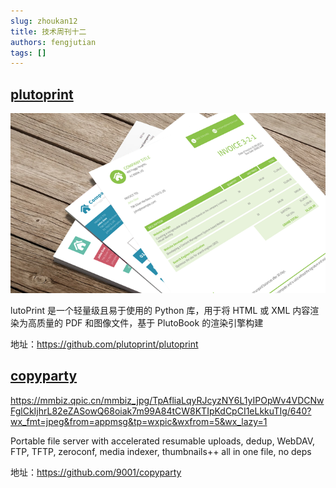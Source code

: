```yaml
---
slug: zhoukan12
title: 技术周刊十二
authors: fengjutian
tags: []
---
```


## [plutoprint](https://github.com/plutoprint/plutoprint)

![alt text](./static/plutoprint.png)

lutoPrint 是一个轻量级且易于使用的 Python 库，用于将 HTML 或 XML 内容渲染为高质量的 PDF 和图像文件，基于 PlutoBook 的渲染引擎构建

地址：https://github.com/plutoprint/plutoprint

## [copyparty](https://github.com/9001/copyparty)

https://mmbiz.qpic.cn/mmbiz_jpg/TpAfliaLqyRJcyzNY6L1yIPOpWv4VDCNwFglCkIjhrL82eZASowQ68oiak7m99A84tCW8KTIpKdCpCI1eLkkuTIg/640?wx_fmt=jpeg&from=appmsg&tp=wxpic&wxfrom=5&wx_lazy=1

Portable file server with accelerated resumable uploads, dedup, WebDAV, FTP, TFTP, zeroconf, media indexer, thumbnails++ all in one file, no deps

地址：https://github.com/9001/copyparty

